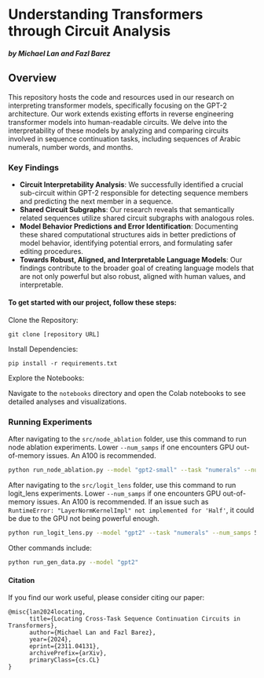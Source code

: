 # Understanding Transformers through Circuit Analysis 
##### by Michael Lan and Fazl Barez

## Overview

This repository hosts the code and resources used in our research on interpreting transformer models, specifically focusing on the GPT-2 architecture. Our work extends existing efforts in reverse engineering transformer models into human-readable circuits. We delve into the interpretability of these models by analyzing and comparing circuits involved in sequence continuation tasks, including sequences of Arabic numerals, number words, and months.

### Key Findings

- **Circuit Interpretability Analysis**: We successfully identified a crucial sub-circuit within GPT-2 responsible for detecting sequence members and predicting the next member in a sequence.
- **Shared Circuit Subgraphs**: Our research reveals that semantically related sequences utilize shared circuit subgraphs with analogous roles.
- **Model Behavior Predictions and Error Identification**: Documenting these shared computational structures aids in better predictions of model behavior, identifying potential errors, and formulating safer editing procedures.
- **Towards Robust, Aligned, and Interpretable Language Models**: Our findings contribute to the broader goal of creating language models that are not only powerful but also robust, aligned with human values, and interpretable.


#### To get started with our project, follow these steps:

Clone the Repository: 

`` git clone [repository URL] ``

Install Dependencies:

`` pip install -r requirements.txt ``

Explore the Notebooks:

Navigate to the ``notebooks`` directory and open the Colab notebooks to see detailed analyses and visualizations.

### Running Experiments

After navigating to the `src/node_ablation` folder, use this command to run node ablation experiments. Lower `--num_samps` if one encounters GPU out-of-memory issues. An A100 is recommended.

```bash
python run_node_ablation.py --model "gpt2-small" --task "numerals" --num_samps 512 --threshold 20 --one_iter
```

After navigating to the `src/logit_lens` folder, use this command to run logit_lens experiments. Lower `--num_samps` if one encounters GPU out-of-memory issues. An A100 is recommended. If an issue such as `RuntimeError: "LayerNormKernelImpl" not implemented for 'Half'`, it could be due to the GPU not being powerful enough.

```bash
python run_logit_lens.py --model "gpt2" --task "numerals" --num_samps 512
```

Other commands include:

```bash
python run_gen_data.py --model "gpt2" 
```

#### Citation
If you find our work useful, please consider citing our paper:

```
@misc{lan2024locating,
      title={Locating Cross-Task Sequence Continuation Circuits in Transformers}, 
      author={Michael Lan and Fazl Barez},
      year={2024},
      eprint={2311.04131},
      archivePrefix={arXiv},
      primaryClass={cs.CL}
}

```
